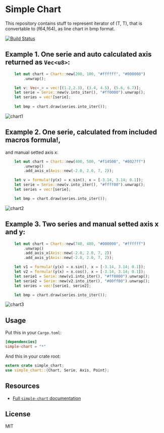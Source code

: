# Simple Chart
This repository contains stuff to represent iterator of (T, T), that is
convertable to (f64,f64), as line chart in bmp format.

[![Build Status](https://travis-ci.org/serejkaaa512/simple-chart.svg?branch=master)](https://travis-ci.org/serejkaaa512/simple-chart)

## Example 1. One serie and auto calculated axis returned as `Vec<u8>`: 

```rust
    let mut chart = Chart::new(200, 100, "#ffffff", "#000000")
        .unwrap();

    let v: Vec<_> = vec![(1.2,2.3), (3.4, 4.5), (5.6, 6.7)];
    let serie = Serie::new(v.into_iter(), "#ff0000").unwrap();
    let series = vec![serie];
    
    let bmp = chart.draw(series.into_iter());
```
![chart1](https://raw.githubusercontent.com/serejkaaa512/simple-chart/master/graph_example_1.bmp)

## Example 2. One serie, calculated from included macros formula!, 
and manual setted axis x:

```rust
    let mut chart = Chart::new(400, 500, "#f14500", "#0027ff")
        .unwrap()
        .add_axis_x(Axis::new(-2.0, 2.0, 7, 2));

    let v = formula!(y(x) = x.sin(), x = [-3.14, 3.14; 0.1]);
    let serie = Serie::new(v.into_iter(), "#ffff00").unwrap();
    let series = vec![serie];

    let bmp = chart.draw(series.into_iter());
```

![chart2](https://raw.githubusercontent.com/serejkaaa512/simple-chart/master/graph_example_2.bmp)

## Example 3. Two series and manual setted axis x and y:

```rust
    let mut chart = Chart::new(740, 480, "#000000", "#ffffff")
        .unwrap()
        .add_axis_x(Axis::new(-2.0, 2.0, 7, 2))
        .add_axis_y(Axis::new(-2.0, 2.0, 7, 2));

    let v1 = formula!(y(x) = x.sin(), x = [-3.14, 3.14; 0.1]);
    let v2 = formula!(y(x) = x.cos(), x = [-3.14, 3.14; 0.1]);
    let serie1 = Serie::new(v1.into_iter(), "#ff0000").unwrap();
    let serie2 = Serie::new(v2.into_iter(), "#00ff00").unwrap();
    let series = vec![serie1, serie2];

    let bmp = chart.draw(series.into_iter());
```

![chart3](https://raw.githubusercontent.com/serejkaaa512/simple-chart/master/graph_example_3.bmp)

## Usage

Put this in your `Cargo.toml`:

```toml
[dependencies]
simple-chart = "*"
```

And this in your crate root:

```rust
extern crate simple_chart;
use simple_chart::{Chart, Serie, Axis, Point};
```

## Resources

- [Full `simple-chart` documentation](http://serejkaaa512.github.io/simple-chart)

## License

MIT